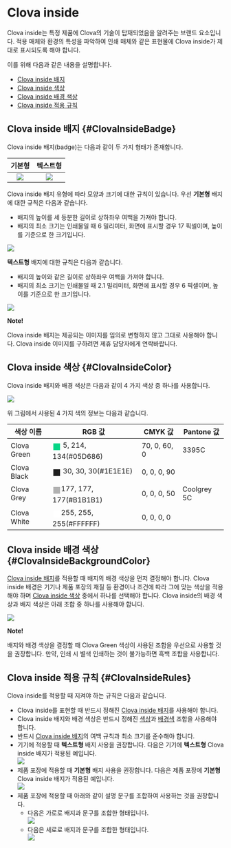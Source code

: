 # Clova inside
Clova inside는 특정 제품에 Clova의 기술이 탑재되었음을 알려주는 브랜드 요소입니다. 적용 매체와 환경의 특성을 파악하여 인쇄 매체와 같은 표현물에 Clova inside가 제대로 표시되도록 해야 합니다.

이를 위해 다음과 같은 내용을 설명합니다.

* [Clova inside 배지](#ClovaInsideBadge)
* [Clova inside 색상](#ClovaInsideColor)
* [Clova inside 배경 색상](#ClovaInsideBackgroundColor)
* [Clova inside 적용 규칙](#ClovaInsideRules)

## Clova inside 배지 {#ClovaInsideBadge}
Clova inside 배지(badge)는 다음과 같이 두 가지 형태가 존재합니다.

| 기본형                                                        | 텍스트형                                                      |
|:-----------------------------------------------------------:|:-----------------------------------------------------------:|
| ![](/Design/Assets/Images/Clova_Inside-Basic_Type_Badge.png)  | ![](/Design/Assets/Images/Clova_Inside-Text_Type_Badge.png)  |

Clova inside 배지 유형에 따라 모양과 크기에 대한 규칙이 있습니다. 우선 **기본형** 배지에 대한 규칙은 다음과 같습니다.
* 배지의 높이를 세 등분한 길이로 상하좌우 여백을 가져야 합니다.
* 배지의 최소 크기는 인쇄물일 때 6 밀리미터, 화면에 표시할 경우 17 픽셀이며, 높이를 기준으로 한 크기입니다.

![](/Design/Assets/Images/Clova_Inside-Basic_Type_Badge-Rules.png)

**텍스트형** 배지에 대한 규칙은 다음과 같습니다.

* 배지의 높이와 같은 길이로 상하좌우 여백을 가져야 합니다.
* 배지의 최소 크기는 인쇄물일 때 2.1 밀리미터, 화면에 표시할 경우 6 픽셀이며, 높이를 기준으로 한 크기입니다.

![](/Design/Assets/Images/Clova_Inside-Text_Type_Badge-Rules.png)

<div class="note">
  <p><strong>Note!</strong></p>
  <p>Clova inside 배지는 제공되는 이미지를 임의로 변형하지 않고 그대로 사용해야 합니다. Clova inside 이미지를 구하려면 제휴 담당자에게 연락바랍니다.</p>
</div>

## Clova inside 색상 {#ClovaInsideColor}
Clova inside 배지와 배경 색상은 다음과 같이 4 가지 색상 중 하나를 사용합니다.

![](/Design/Assets/Images/Clova_Inside-Color.png)

위 그림에서 사용된 4 가지 색의 정보는 다음과 같습니다.

| 색상 이름        | RGB 값       | CMYK 값     | Pantone 값   |
|----------------|-------------|-------------|-------------|
| Clova Green    | <span style="color:#05D686; font-size:150%; vertical-align:middle;">&#9724;</span>  5, 214, 134(#05D686) | 70,  0, 60,  0 | 3395C |
| Clova Black    | <span style="color:#1E1E1E; font-size:150%; vertical-align:middle;">&#9724;</span> 30,  30,  30(#1E1E1E) |  0,  0,  0, 90 | <!-- --> |
| Clova Grey     | <span style="color:#B1B1B1; font-size:150%; vertical-align:middle;">&#9724;</span>177, 177, 177(#B1B1B1) |  0,  0,  0, 50 | Coolgrey 5C |
| Clova White    | <span style="color:#FFFFFF; font-size:150%; vertical-align:middle;">&#9724;</span>255, 255, 255(#FFFFFF) |  0,  0,  0,  0 | <!-- --> |


## Clova inside 배경 색상 {#ClovaInsideBackgroundColor}

[Clova inside 배지](#ClovaInsideBadge)를 적용할 때 배지의 배경 색상을 먼저 결정해야 합니다. Clova inside 배경은 기기나 제품 포장의 재질 등 환경이나 조건에 따라 그에 맞는 색상을 적용해야 하며 [Clova inside 색상](#ClovaInsideColor) 중에서 하나를 선택해야 합니다. Clova inside의 배경 색상과 배지 색상은 아래 조합 중 하나를 사용해야 합니다.

![](/Design/Assets/Images/Clova_Inside-Background_Color-Combinations.png)

<div class="note">
  <p><strong>Note!</strong></p>
  <p>배지와 배경 색상을 결정할 때 Clova Green 색상이 사용된 조합을 우선으로 사용할 것을 권장합니다. 만약, 인쇄 시 별색 인쇄하는 것이 불가능하면 흑백 조합을 사용합니다.</p>
</div>

## Clova inside 적용 규칙 {#ClovaInsideRules}

Clova inside를 적용할 때 지켜야 하는 규칙은 다음과 같습니다.

* Clova inside를 표현할 때 반드시 정해진 [Clova inside 배지](#ClovaInsideBadge)를 사용해야 합니다.
* Clova inside 배지와 배경 색상은 반드시 정해진 [색상](#ClovaInsideColor)과 [배경색](#ClovaInsideBackgroundColor) 조합을 사용해야 합니다.
* 반드시 [Clova inside 배지](#ClovaInsideBadge)의 여백 규칙과 최소 크기를 준수해야 합니다.
* 기기에 적용할 때 **텍스트형** 배지 사용을 권장합니다. 다음은 기기에 **텍스트형** Clova inside 배지가 적용된 예입니다.<br />
  ![](/Design/Assets/Images/Clova_Inside-Device_Exmaple.png)
* 제품 포장에 적용할 때 **기본형** 배지 사용을 권장합니다. 다음은 제품 포장에 **기본형** Clova inside 배지가 적용된 예입니다.<br />
  ![](/Design/Assets/Images/Clova_Inside-Package_Example.png)
* 제품 포장에 적용할 때 아래와 같이 설명 문구를 조합하여 사용하는 것을 권장합니다.
  * 다음은 가로로 배지과 문구를 조합한 형태입니다.<br />
    ![](/Design/Assets/Images/Clova_Inside-Horizontal_Signature_For_Package.png)
  * 다음은 세로로 배지과 문구를 조합한 형태입니다.<br />
    ![](/Design/Assets/Images/Clova_Inside-Vertical_Signature_For_Package.png)
